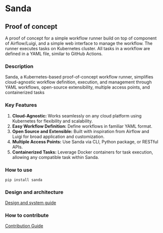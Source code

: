 # Sanda

## Proof of concept
A proof of concept for a simple workflow runner build on top of component of Airflow/Luigi,
and a simple web interface to manage the workflow. The runner executes tasks on Kubernetes cluster.
All tasks in a workflow are defined in a YAML file, similar to GitHub Actions.

### Description

Sanda, a Kubernetes-based proof-of-concept workflow runner, simplifies cloud-agnostic
workflow definition, execution, and management through YAML workflows,
open-source extensibility, multiple access points, and containerized tasks

### Key Features

1. **Cloud-Agnostic:** Works seamlessly on any cloud platform using Kubernetes for flexibility and scalability.
2. **Easy Workflow Definition:** Define workflows in familiar YAML format.
3. **Open Source and Extensible:** Built with inspiration from Airflow and Luigi for broad application and customization.
4. **Multiple Access Points:** Use Sanda via CLI, Python package, or RESTful APIs.
5. **Containerized Tasks:** Leverage Docker containers for task execution, allowing any compatible task within Sanda.


### How to use

`pip install sanda`

### Design and architecture

[Design and system guide](DESIGN.md)

### How to contribute

[Contribution Guide](CONTRIBUTION.md)
